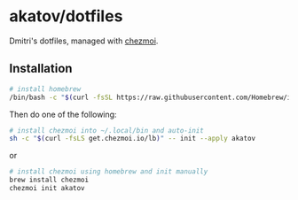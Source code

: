 # akatov/dotfiles

Dmitri's dotfiles, managed with [chezmoi](https://www.chezmoi.io/).

## Installation

```bash
# install homebrew
/bin/bash -c "$(curl -fsSL https://raw.githubusercontent.com/Homebrew/install/HEAD/install.sh)"
```

Then do one of the following:

```bash
# install chezmoi into ~/.local/bin and auto-init
sh -c "$(curl -fsLS get.chezmoi.io/lb)" -- init --apply akatov
```

or

```bash
# install chezmoi using homebrew and init manually
brew install chezmoi
chezmoi init akatov
```
